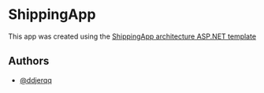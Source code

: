 # ShippingApp

This app was created using the [ShippingApp architecture ASP.NET template](https://github.com/ddjerqq/shippingapp)

## Authors

- [@ddjerqq](https://www.github.com/ddjerqq)
